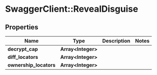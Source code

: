 # SwaggerClient::RevealDisguise

## Properties
Name | Type | Description | Notes
------------ | ------------- | ------------- | -------------
**decrypt_cap** | **Array&lt;Integer&gt;** |  | 
**diff_locators** | **Array&lt;Integer&gt;** |  | 
**ownership_locators** | **Array&lt;Integer&gt;** |  | 

